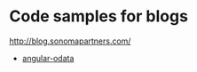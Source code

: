 # Code samples for blogs

http://blog.sonomapartners.com/

* [angular-odata](http://blog.sonomapartners.com/2014/09/dynamics-crm-and-angularjs-odata-endpoint-and-resource.html)